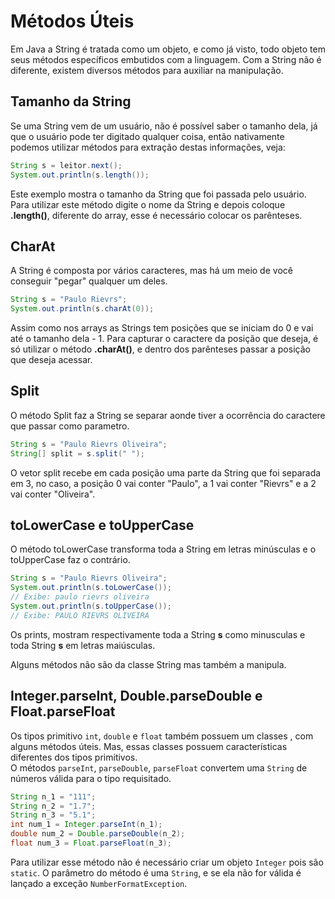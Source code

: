 <h1>Métodos Úteis</h1>

Em Java a String é tratada como um objeto, e como já visto, todo objeto tem seus métodos específicos embutidos com a linguagem. Com a String não é diferente, existem diversos métodos para auxiliar na manipulação.

<h2>Tamanho da String</h2>
Se uma String vem de um usuário, não é possível saber o tamanho dela, já que o usuário pode ter digitado qualquer coisa, então nativamente podemos utilizar métodos para extração destas informações, veja:

```java
String s = leitor.next();
System.out.println(s.length());
```

Este exemplo mostra o tamanho da String que foi passada pelo usuário. Para utilizar este método digite o nome da String e depois coloque **.length()**, diferente do array, esse é necessário colocar os parênteses.

<h2>CharAt</h2>
A String é composta por vários caracteres, mas há um meio de você conseguir "pegar" qualquer um deles.

```java
String s = "Paulo Rievrs";
System.out.println(s.charAt(0));
```

Assim como nos arrays as Strings tem posições que se iniciam do 0 e vai até o tamanho dela - 1. Para capturar o caractere da posição que deseja, é só utilizar o método **.charAt()**, e dentro dos parênteses passar a posição que deseja acessar.

<h2>Split</h2>

O método Split faz a String se separar aonde tiver a ocorrência do caractere que passar como parametro.

```java
String s = "Paulo Rievrs Oliveira";
String[] split = s.split(" ");
```

O vetor split recebe em cada posição uma parte da String que foi separada em 3, no caso, a posição 0 vai conter "Paulo", a 1 vai conter "Rievrs" e a 2 vai conter "Oliveira".

<h2> toLowerCase e toUpperCase</h2>
O método toLowerCase transforma toda a String em letras minúsculas e o toUpperCase faz o contrário.

```java
String s = "Paulo Rievrs Oliveira";
System.out.println(s.toLowerCase());
// Exibe: paulo rievrs oliveira
System.out.println(s.toUpperCase());
// Exibe: PAULO RIEVRS OLIVEIRA
```
Os prints, mostram respectivamente toda a String **s** como minusculas e toda String **s** em letras maiúsculas.

Alguns métodos não são da classe String mas também a manipula.

<h2>Integer.parseInt, Double.parseDouble e Float.parseFloat</h2>

Os tipos primitivo `int`, `double` e `float` também possuem um classes , com alguns métodos úteis. Mas, essas classes possuem características diferentes dos tipos primitivos.  
O métodos `parseInt`, `parseDouble`, `parseFloat` convertem uma `String` de números válida para o tipo requisitado.

```java
String n_1 = "111";
String n_2 = "1.7";
String n_3 = "5.1";
int num_1 = Integer.parseInt(n_1);
double num_2 = Double.parseDouble(n_2);
float num_3 = Float.parseFloat(n_3);
```

Para utilizar esse método não é necessário criar um objeto `Integer` pois são `static`. O parâmetro do método é uma `String`, e se ela não for válida é lançado a exceção `NumberFormatException`.